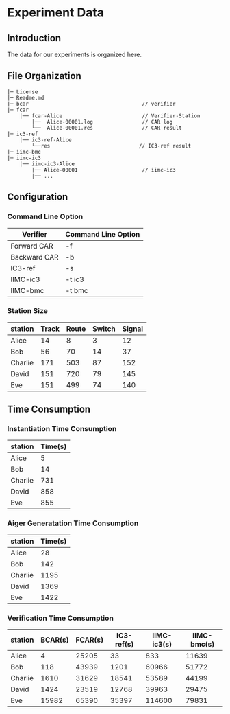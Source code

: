 # Experiment Data

## Introduction

The data for our experiments is organized here.

## File Organization

```
|─ License
|─ Readme.md
|─ bcar									    // verifier
|─ fcar
	|── fcar-Alice						    // Verifier-Station
		|──  Alice-00001.log				// CAR log
		└──  Alice-00001.res				// CAR result
|─ ic3-ref 
	|── ic3-ref-Alice						  
		└──res							   // IC3-ref result
|─ iimc-bmc
|─ iimc-ic3
	|── iimc-ic3-Alice						
		|── Alice-00001						// iimc-ic3
		|── ...
```

## Configuration

### Command Line Option

| Verifier     | Command Line Option |
| ------------ | ------------------- |
| Forward CAR  | -f                  |
| Backward CAR | -b                  |
| IC3-ref      | -s                  |
| IIMC-ic3     | -t ic3              |
| IIMC-bmc     | -t bmc              |

### Station Size

| station | Track | Route | Switch | Signal |
| ------- | ----- | ----- | ------ | ------ |
| Alice   | 14    | 8     | 3      | 12     |
| Bob     | 56    | 70    | 14     | 37     |
| Charlie | 171   | 503   | 87     | 152    |
| David   | 151   | 720   | 79     | 145    |
| Eve     | 151   | 499   | 74     | 140    |



## Time Consumption

###   Instantiation Time Consumption

| station | Time(s) |
| ------- | ------- |
| Alice   | 5       |
| Bob     | 14      |
| Charlie | 731     |
| David   | 858     |
| Eve     | 855     |

###   Aiger Generatation Time Consumption

| station | Time(s) |
| ------- | ------- |
| Alice   | 28      |
| Bob     | 142     |
| Charlie | 1195    |
| David   | 1369    |
| Eve     | 1422    |

###     Verification Time Consumption

| station | BCAR(s) | FCAR(s) | IC3-ref(s) | IIMC-ic3(s) | IIMC-bmc(s) |
| ------- | ------- | ------- | ---------- | ----------- | ----------- |
| Alice   | 4       | 25205   | 33         | 833         | 11639       |
| Bob     | 118     | 43939   | 1201       | 60966       | 51772       |
| Charlie | 1610    | 31629   | 18541      | 53589       | 44199       |
| David   | 1424    | 23519   | 12768      | 39963       | 29475       |
| Eve     | 15982   | 65390   | 35397      | 114600      | 79831       |
